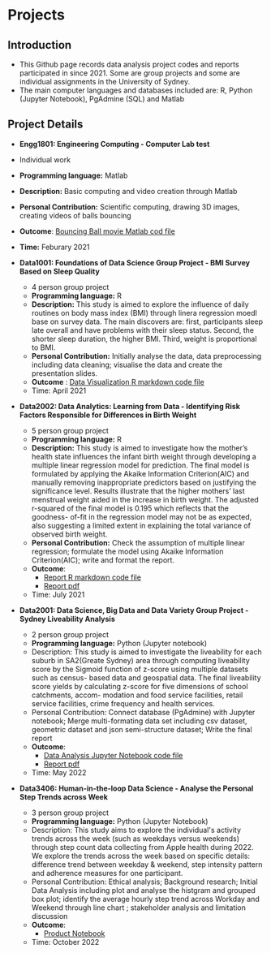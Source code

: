 # Projects
## Introduction
* This Github page records data analysis project codes and reports participated in since 2021. Some are group projects and some are individual assignments in the University of Sydney.
* The main computer languages and databases included are: R, Python (Jupyter Notebook), PgAdmine (SQL) and Matlab

## Project Details

*  **Engg1801: Engineering Computing - Computer Lab test**
  * Individual work
  * **Programming language:** Matlab 
  * **Description:** Basic computing and video creation through Matlab
  * **Personal Contribution:** Scientific computing, drawing 3D images, creating videos of balls bouncing
  * **Outcome**: [Bouncing Ball movie Matlab cod file](https://github.com/HanleyBohanZhang/Projects/blob/main/2021S1IntensiveEngg1801/bouncingBallMovie.m)
  * **Time:** Feburary 2021
 
* **Data1001: Foundations of Data Science Group Project -  BMI Survey Based on Sleep Quality**
  * 4 person group project
  * **Programming language:** R
  * **Description:** This study is aimed to explore the influence of daily routines on body mass index (BMI) through linera regression moedl base on survey data. The main discovers are: first, participants sleep late overall and have problems with their sleep status. Second, the shorter sleep duration, the higher BMI. Third, weight is proportional to BMI. 
  * **Personal Contribution:** Initially analyse the data, data preprocessing including data cleaning; visualise the data and create the presentation slides.
  * **Outcome** : [Data Visualization R markdown code file](https://github.com/HanleyBohanZhang/Projects/blob/main/2021S1Data1001/project2report.Rmd)
  * Time:  April 2021


* **Data2002: Data Analytics: Learning from Data - Identifying Risk Factors Responsible for Differences in Birth Weight**
  * 5 person group project
  * **Programming language:** R
  * **Description:** This study is aimed to investigate how the mother’s health state influences the infant birth weight through developing a multiple linear regression model for prediction. The final model is formulated by applying the Akaike Information Criterion(AIC) and manually removing inappropriate predictors based on justifying the significance level. Results illustrate that the higher mothers’ last menstrual weight aided in the increase in birth weight. The adjusted r-squared of the final model is 0.195 which reflects that the goodness- of-fit in the regression model may not be as expected, also suggesting a limited extent in explaining the total variance of observed birth weight.
  * **Personal Contribution:** Check the assumption of multiple linear regression; formulate the model using Akaike Information Criterion(AIC); write and format the report.
  * **Outcome**: 
    * [Report R markdown code file](https://github.com/HanleyBohanZhang/Projects/blob/main/2021S2Data2002/exec_summary_final_V2.Rmd)
    * [Report pdf](https://github.com/HanleyBohanZhang/Projects/blob/main/2021S2Data2002/exec_summary_final_V2.pdf)
  * Time: July 2021


* **Data2001: Data Science, Big Data and Data Variety Group Project - Sydney Liveability Analysis**
  * 2 person group project
  * **Programming language:** Python (Jupyter notebook)
  * Description: This study is aimed to investigate the liveability for each suburb in SA2(Greate Sydney) area through computing liveability score by the Sigmoid function of z-score using multiple datasets such as census- based data and geospatial data. The final liveability score yields by calculating z-score for five dimensions of school catchments, accom- modation and food service facilities, retail service facilities, crime frequency and health services.
  * Personal Contribution: Connect database (PgAdmine) with Jupyter notebook; Merge multi-formating data set including csv dataset, geometric dataset and json semi-structure dataset; Write the final report 
  * **Outcome**:
    * [Data Analysis Jupyter Notebook code file](https://github.com/HanleyBohanZhang/Projects/blob/main/2022S1Data2001/data2001%20final.ipynb)
    * [Report pdf](https://github.com/HanleyBohanZhang/Projects/blob/main/2022S1Data2001/Sydney%20Liveability%20Analysis%20Assignment.pdf)
  * Time: May 2022

* **Data3406: Human-in-the-loop Data Science -  Analyse the Personal Step Trends across Week**
  * 3 person group project
  * **Programming language:** Python (Jupyter Notebook)
  * Description: This study aims to explore the individual's activity trends across the week (such as weekdays versus weekends) through step count data collecting from Apple health during 2022. We explore the trends across the week based on specific details: difference trend between weekday & weekend, step intensity pattern and adherence measures for one participant.
  * Personal Contribution: Ethical analysis; Background research; Initial Data Analysis including plot and analyse the histgram and grouped box plot; identify the average hourly step trend across Workday and Weekend through line chart ; stakeholder analysis and limitation discussion 
  * **Outcome**: 
    * [Product Notebook](https://github.com/HanleyBohanZhang/Projects/blob/main/2022S2Data3406/Product_Notebook_Final_Version.ipynb)
  * Time: October 2022

